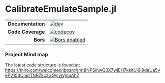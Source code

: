# CalibrateEmulateSample.jl

|||
|---------------------:|:----------------------------------------------|
| **Documentation**    | [![dev][docs-dev-img]][docs-dev-url]          |
| **Code Coverage**    | [![codecov][codecov-img]][codecov-url]        |
| **Bors**             | [![Bors enabled][bors-img]][bors-url]         |

[docs-dev-img]: https://img.shields.io/badge/docs-dev-blue.svg
[docs-dev-url]: https://CliMA.github.io/CalibrateEmulateSample.jl/dev/

[codecov-img]: https://codecov.io/gh/CliMA/CalibrateEmulateSample.jl/branch/master/graph/badge.svg
[codecov-url]: https://codecov.io/gh/CliMA/CalibrateEmulateSample.jl

[bors-img]: https://bors.tech/images/badge_small.svg
[bors-url]: https://app.bors.tech/repositories/24774


### Project Mind map
The latest code structure is found at:
https://miro.com/welcomeonboard/j4n8NPSihwQ3X7wjEH7kkitUi6I9deUa5veFV15dCndrTNRZkczGGyIviVjnuAhZ
